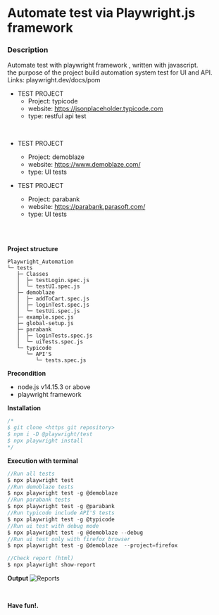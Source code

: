 # Automate test via Playwright.js framework

### **Description** 
Automate test with playwright framework , written with javascript.\
the purpose of the project build automation system test for UI and API.\
Links: playwright.dev/docs/pom

- TEST PROJECT
  - Project: typicode
  - website: https://jsonplaceholder.typicode.com
  - type: restful api test 

 <BR>

- TEST PROJECT
  - Project: demoblaze
  - website: https://www.demoblaze.com/
  - type: UI tests

- TEST PROJECT
  - Project: parabank
  - website: https://parabank.parasoft.com/
  - type: UI tests
  
 <BR>
 <BR>

**Project structure**
```
Playwright_Automation
└─ tests
   ├─ Classes
   │  ├─ testLogin.spec.js
   │  └─ testUI.spec.js
   ├─ demoblaze
   │  ├─ addToCart.spec.js
   │  ├─ loginTest.spec.js
   │  └─ testUi.spec.js
   ├─ example.spec.js
   ├─ global-setup.js
   ├─ parabank
   │  ├─ loginTests.spec.js
   │  └─ uiTests.spec.js
   └─ typicode
      └─ API'S
         └─ tests.spec.js
```
 
 **Precondition**
 - node.js v14.15.3 or above
 - playwright framework

**Installation**
```js
/*
$ git clone <https git repository>
$ npm i -D @playwright/test
$ npx playwright install
*/
```
**Execution with terminal**
```js
//Run all tests
$ npx playwright test
//Run demoblaze tests
$ npx playwright test -g @demoblaze
//Run parabank tests 
$ npx playwright test -g @parabank 
//Run typicode include API'S tests
$ npx playwright test -g @typicode 
//Run ui test with debug mode
$ npx playwright test -g @demoblaze --debug
//Run ui test only with firefox browser
$ npx playwright test -g @demoblaze  --project=firefox 

//Check report (html)
$ npx playwright show-report

```

**Output**
![Reports](https://user-images.githubusercontent.com/62279337/153243278-edc88d2b-7bd8-4387-b89b-26e616980af0.JPG)

<BR>

**Have fun!.**

<BR>
<BR>
<BR>

